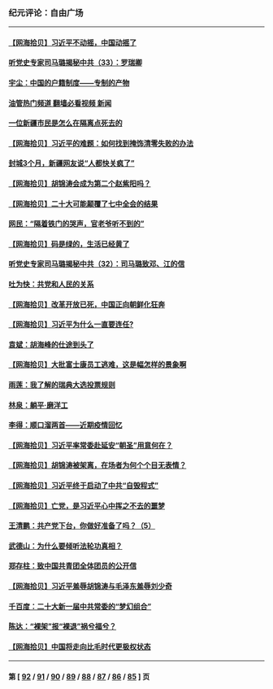 ### 纪元评论：自由广场
---
#### [【网海拾贝】习近平不动摇，中国动摇了](../../pages/nsc993/n13864586.md?11130330) 
#### [听党史专家司马璐揭秘中共（33）：罗瑞卿](../../pages/nsc993/n13864609.md?11130330) 
#### [宇尘：中国的户籍制度——专制的产物](../../pages/nsc993/n13864401.md?11130330) 
#### [油管热门频道 翻墙必看视频 新闻](ok?11130330)
#### [一位新疆市民是怎么在隔离点死去的](../../pages/nsc993/n13864146.md?11130330) 
#### [【网海拾贝】习近平的难题：如何找到掩饰清零失败的办法](../../pages/nsc993/n13863179.md?11130330) 
#### [封城3个月，新疆网友说“人都快关疯了”](../../pages/nsc993/n13863152.md?11130330) 
#### [【网海拾贝】胡锦涛会成为第二个赵紫阳吗？](../../pages/nsc993/n13861625.md?11130330) 
#### [【网海拾贝】二十大可能颠覆了七中全会的结果](../../pages/nsc993/n13861040.md?11130330) 
#### [网民：“隔着铁门的哭声，官老爷听不到的”](../../pages/nsc993/n13860900.md?11130330) 
#### [【网海拾贝】码是绿的，生活已经黄了](../../pages/nsc993/n13860405.md?11130330) 
#### [听党史专家司马璐揭秘中共（32）：司马璐致邓、江的信](../../pages/nsc993/n13860416.md?11130330) 
#### [吐为快：共党和人民的关系](../../pages/nsc993/n13859896.md?11130330) 
#### [【网海拾贝】改革开放已死，中国正向朝鲜化狂奔](../../pages/nsc993/n13859889.md?11130330) 
#### [【网海拾贝】习近平为什么一直要连任?](../../pages/nsc993/n13858968.md?11130330) 
#### [袁斌：胡海峰的仕途到头了](../../pages/nsc993/n13857453.md?11130330) 
#### [【网海拾贝】大批富士康员工逃难，这是幅怎样的景象啊](../../pages/nsc993/n13856937.md?11130330) 
#### [雨莲：我了解的瑞典大选投票规则](../../pages/nsc993/n13856085.md?11130330) 
#### [林泉：躺平·磨洋工](../../pages/nsc993/n13856111.md?11130330) 
#### [李得：顺口溜两首——近期疫情回忆](../../pages/nsc993/n13856105.md?11130330) 
#### [【网海拾贝】习近平率常委赴延安“朝圣”用意何在？](../../pages/nsc993/n13855969.md?11130330) 
#### [【网海拾贝】胡锦涛被架离，在场者为何个个目无表情？](../../pages/nsc993/n13855661.md?11130330) 
#### [【网海拾贝】习近平终于启动了中共“自毁程式”](../../pages/nsc993/n13855241.md?11130330) 
#### [【网海拾贝】亡党，是习近平心中挥之不去的噩梦](../../pages/nsc993/n13854204.md?11130330) 
#### [王清鹏：共产党下台，你做好准备了吗？（5）](../../pages/nsc993/n13853768.md?11130330) 
#### [武德山：为什么要倾听法轮功真相？](../../pages/nsc993/n13853119.md?11130330) 
#### [郑存柱：致中国共青团全体团员的公开信](../../pages/nsc993/n13852864.md?11130330) 
#### [【网海拾贝】习近平羞辱胡锦涛与毛泽东羞辱刘少奇](../../pages/nsc993/n13852778.md?11130330) 
#### [千百度：二十大新一届中共常委的“梦幻组合”](../../pages/nsc993/n13852328.md?11130330) 
#### [陈达：“裸架”报“裸退”祸兮福兮？](../../pages/nsc993/n13852366.md?11130330) 
#### [【网海拾贝】中国将走向比毛时代更极权状态](../../pages/nsc993/n13851715.md?11130330) 

---
#### 第 [ [92](./92.md?11130330) / [91](./91.md?11130330) / [90](./90.md?11130330) / [89](./89.md?11130330) / [88](./88.md?11130330) / [87](./87.md?11130330) / [86](./86.md?11130330) / [85](./85.md?11130330) ] 页

